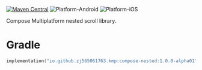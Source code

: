 [![Maven Central](https://img.shields.io/maven-central/v/io.github.zj565061763.kmp/compose-nested)](https://central.sonatype.com/search?q=g:io.github.zj565061763.kmp+compose-nested)
![Platform-Android](https://img.shields.io/badge/Platform-Android-brightgreen)
![Platform-iOS](https://img.shields.io/badge/Platform-iOS-brightgreen)

Compose Multiplatform nested scroll library.

# Gradle

```kotlin
implementation("io.github.zj565061763.kmp:compose-nested:1.0.0-alpha01")
```
